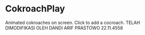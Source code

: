 # CokroachPlay
Animated cokroaches on screen.
Click to add a cocroach.
TELAH DIMODIFIKASI OLEH DANDI ARIF PRASTOWO 22.11.4558
